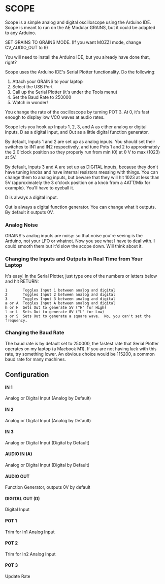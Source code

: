 # SCOPE

Scope is a simple analog and digital oscilloscope using the Arduino IDE.   Scope is meant to run on the AE Modular GRAINS, but it could be adapted to any Arduino.

SET GRAINS TO GRAINS MODE.  (If you want MOZZI mode, change CV_AUDIO_OUT to 9)

You will need to install the Arduino IDE, but you already have done that, right?

Scope uses the Arduino IDE's Serial Plotter functionality.  Do the following:

1. Attach your GRAINS to your laptop
2. Select the USB Port
3. Call up the Serial Plotter (it's under the Tools menu)
4. Set the Baud Rate to 250000
5. Watch in wonder!

You change the rate of the oscilloscope by turning POT 3.  At 0, it's fast enough to display low VCO waves at audio rates.

Scope lets you hook up Inputs 1, 2, 3, and A as either analog or digital inputs, D as a digital input, and Out as a little digital function generator.

By default, Inputs 1 and 2 are set up as analog inputs.  You should set their switches to IN1 and IN2 respectively, and tune Pots 1 and 2 to approximately the 2 0'clock position so they properly run from min (0) at 0 V to max (1023) at 5V.

By default, Inputs 3 and A are set up as DIGITAL inputs, because they don't have tuning knobs and have internal resistors messing with things. You can change them to analog inputs, but beware that they will hit 1023 at less than 5V (approximately the 3 o'clock position on a knob from a 4ATT/Mix for example). You'll have to eyeball it.

D is always a digital input.

Out is always a digital function generator.  You can change what it outputs.  By default it outputs 0V.

### Analog Noise

GRAINS's analog inputs are noisy: so that noise you're seeing is the Arduino, not your LFO or whatnot.  Now you see what I have to deal with.  I could smooth them but it'd slow the scope down.  Will think about it.

### Changing the Inputs and Outputs in Real Time from Your Laptop

It's easy!  In the Serial Plotter, just type one of the numbers or letters below and hit RETURN:

    1       Toggles Input 1 between analog and digital
    2       Toggles Input 2 between analog and digital
    3       Toggles Input 3 between analog and digital
    a or A  Toggles Input A between analog and digital
    h or H  Sets Out to generate 5V ("H" for High)
    l or L  Sets Out to generate 0V ("L" for Low)
    s or S  Sets Out to generate a square wave.  No, you can't set the frequency.

### Changing the Baud Rate

The baud rate is by default set to 250000, the fastest rate that Serial Plotter operates on my laptop (a Macbook M1).  If you are not having luck with this rate, try something lower. An obvious choice would be 115200, a common baud rate for many machines.

## Configuration

#### IN 1
Analog or Digital Input (Analog by Default)
#### IN 2
Analog or Digital Input (Analog by Default)
#### IN 3
Analog or Digital Input (Digital by Default)
#### AUDIO IN (A)
Analog or Digital Input (Digital by Default)
#### AUDIO OUT
Function Generator, outputs 0V by default
#### DIGITAL OUT (D) 
Digital Input
#### POT 1
Trim for In1 Analog Input
#### POT 2
Trim for In2 Analog Input
#### POT 3
Update Rate


